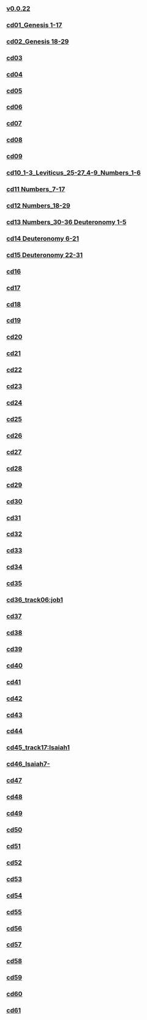 ### [v0.0.22](https://github.com/littleflute/bible1/edit/master/NIV%20Live%20A%20Bible%20Experience/OldTestament/readme.md)
### [cd01_Genesis 1-17](cd01)
### [cd02_Genesis 18-29](cd02)
### [cd03](cd03)
### [cd04](cd04)
### [cd05](cd05)
### [cd06](cd06)
### [cd07](cd07)
### [cd08](cd08)
### [cd09](cd09)
### [cd10_1-3_Leviticus_25-27_4-9_Numbers_1-6](cd10)
### [cd11 Numbers_7-17](cd11)
### [cd12 Numbers_18-29](cd12) 
### [cd13 Numbers_30-36 Deuteronomy 1-5](cd13)
### [cd14 Deuteronomy 6-21](cd14)
### [cd15 Deuteronomy 22-31](cd15)
### [cd16](cd16)
### [cd17](cd17)
### [cd18](cd18)
### [cd19](cd19)
### [cd20](cd20)
### [cd21](cd21)
### [cd22](cd22)
### [cd23](cd23)
### [cd24](cd24)
### [cd25](cd25)
### [cd26](cd26)
### [cd27](cd27)
### [cd28](cd28)
### [cd29](cd29)
### [cd30](cd30)
### [cd31](cd31)
### [cd32](cd32)
### [cd33](cd33)
### [cd34](cd34)
### [cd35](cd35)
### [cd36_track06:job1](cd36)
### [cd37](cd37)
### [cd38](cd38)
### [cd39](cd39)
### [cd40](cd40)
### [cd41](cd41)
### [cd42](cd42)
### [cd43](cd43)
### [cd44](cd44)
### [cd45_track17:Isaiah1](cd45)
### [cd46_Isaiah7-](cd46)
### [cd47](cd47)
### [cd48](cd48)
### [cd49](cd49)
### [cd50](cd50)
### [cd51](cd51)
### [cd52](cd52)
### [cd53](cd53)
### [cd54](cd54)
### [cd55](cd55)
### [cd56](cd56)
### [cd57](cd57)
### [cd58](cd58)
### [cd59](cd59)
### [cd60](cd60)
### [cd61](cd61)
